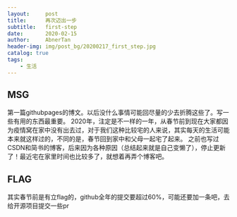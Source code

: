 ```yaml
---
layout:     post
title:      再次迈出一步
subtitle:   first-step
date:       2020-02-15
author:     AbnerTan
header-img:	img/post_bg/20200217_first_step.jpg
catalog: true
tags:
    - 生活
---
```



## MSG 

第一篇githubpages的博文。以后没什么事情可能回尽量的少去折腾这些了。写一些有用的东西最重要。
2020年，注定是不一样的一年，从春节前到现在大家都因为疫情窝在家中没有出去过，对于我们这种比较宅的人来说，其实每天的生活可能本来就这样过的，不同的是，春节回到家中和父母一起宅了起来。
之前也写过CSDN和简书的博客，后来因为各种原因（总结起来就是自己变懒了），停止更新了！最近宅在家里时间也比较多了，就想着再弄个博客吧。

## FLAG

其实春节前是有立flag的，github全年的提交要超过60%，可能还要加一条吧，去给开源项目提交一些pr
